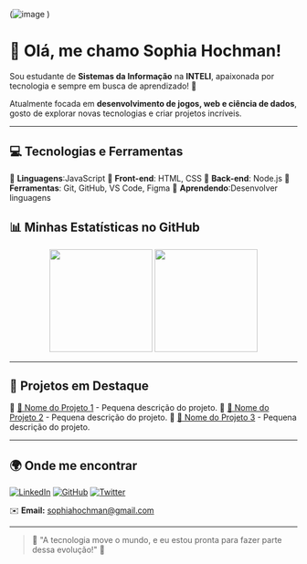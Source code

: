 (![image](https://github.com/user-attachments/assets/aeaef30e-7874-4815-9910-766e5d6f1fbd)
)

# 🌸 Olá, me chamo Sophia Hochman!

Sou estudante de **Sistemas da Informação** na **INTELI**, apaixonada por tecnologia e sempre em busca de aprendizado! 🚀

Atualmente focada em **desenvolvimento de jogos, web e ciência de dados**, gosto de explorar novas tecnologias e criar projetos incríveis. 

---

## 💻 Tecnologias e Ferramentas

🔹 **Linguagens**:JavaScript
🔹 **Front-end**: HTML, CSS
🔹 **Back-end**: Node.js
🔹 **Ferramentas**: Git, GitHub, VS Code, Figma
🔹 **Aprendendo**:Desenvolver linguagens

## 📊 Minhas Estatísticas no GitHub

<div align="center">
  <img height="180em" src="https://github-readme-stats.vercel.app/api?username=seuusuario&show_icons=true&theme=radical" />
  <img height="180em" src="https://github-readme-streak-stats.herokuapp.com/?user=seuusuario&theme=radical" />
</div>

---

## 🌟 Projetos em Destaque

🔹 [📌 Nome do Projeto 1](https://github.com/seuusuario/projeto1) - Pequena descrição do projeto.
🔹 [📌 Nome do Projeto 2](https://github.com/seuusuario/projeto2) - Pequena descrição do projeto.
🔹 [📌 Nome do Projeto 3](https://github.com/seuusuario/projeto3) - Pequena descrição do projeto.

---

## 🌍 Onde me encontrar

[![LinkedIn](https://img.shields.io/badge/LinkedIn-0077B5?style=for-the-badge&logo=linkedin&logoColor=white)](https://www.linkedin.com/in/seuusuario)
[![GitHub](https://img.shields.io/badge/GitHub-181717?style=for-the-badge&logo=github&logoColor=white)](https://github.com/seuusuario)
[![Twitter](https://img.shields.io/badge/Twitter-1DA1F2?style=for-the-badge&logo=twitter&logoColor=white)](https://twitter.com/seuusuario)

✉️ **Email:** sophiahochman@gmail.com

---

> 🌱 "A tecnologia move o mundo, e eu estou pronta para fazer parte dessa evolução!" 🚀
